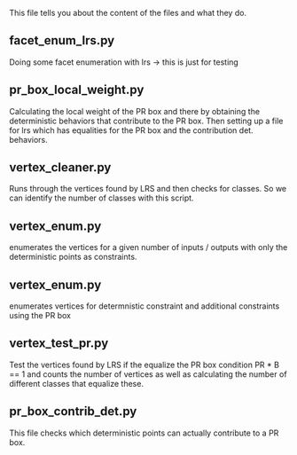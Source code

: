 This file tells you about the content of the files and what they do.

## facet_enum_lrs.py
Doing some facet enumeration with lrs -> this is just for testing

## pr_box_local_weight.py
Calculating the local weight of the PR box and there by obtaining the deterministic behaviors
that contribute to the PR box. Then setting up a file for lrs which has equalities for the PR box and the contribution 
det. behaviors.

## vertex_cleaner.py
Runs through the vertices found by LRS and then checks for classes. So we can identify the number of classes with this 
script.

## vertex_enum.py
enumerates the vertices for a given number of inputs / outputs with only the deterministic points as constraints.

## vertex_enum.py
enumerates vertices for determnistic constraint and additional constraints using the PR box

## vertex_test_pr.py
Test the vertices found by LRS if the equalize the PR box condition PR * B == 1 and counts the number of vertices as well
as calculating the number of different classes that equalize these.

## pr_box_contrib_det.py
This file checks which deterministic points can actually contribute to a PR box.

